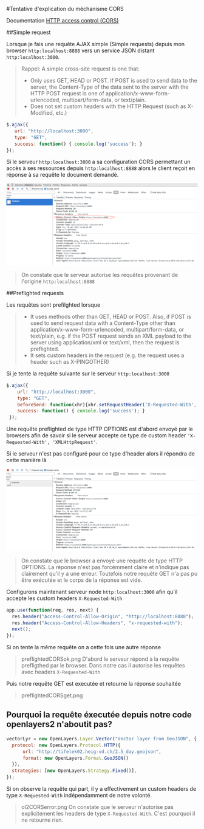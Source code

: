 #Tentative d'explication du méchanisme CORS

Documentation [HTTP access control (CORS)](https://developer.mozilla.org/en-US/docs/Web/HTTP/Access_control_CORS)

##Simple request

Lorsque je fais une requête AJAX simple (Simple requests) depuis mon browser `http:localhost:8888` vers un service JSON distant `http:localhost:3000`.

> Rappel: A simple cross-site request is one that:
> * Only uses GET, HEAD or POST. If POST is used to send data to the server, the Content-Type of the data sent to the server with the HTTP POST request is one of application/x-www-form-urlencoded, multipart/form-data, or text/plain.
> * Does not set custom headers with the HTTP Request (such as X-Modified, etc.)

```javascript
$.ajax({
   url: "http://localhost:3000",
   type: "GET",
   success: function() { console.log('success'); }
});
```

Si le serveur `http:localhost:3000` a sa configuration CORS permettant un accès à ses ressources depuis `http:localhost:8888` alors le client reçoit en réponse à sa requête le document demandé.

![simple cors request debugbar image](https://github.com/camel113/dealwithcors/blob/master/images/simpleCORSrequest.png "simple cors request")

> On constate que le serveur autorise les requêtes provenant de l'origine `http:localhost:8888`

##Preflighted requests

Les requêtes sont prefilghted lorsque

> * It uses methods other than GET, HEAD or POST.  Also, if POST is used to send request data with a Content-Type other than application/x-www-form-urlencoded, multipart/form-data, or text/plain, e.g. if the POST request sends an XML payload to the server using application/xml or text/xml, then the request is preflighted.
> * It sets custom headers in the request (e.g. the request uses a header such as X-PINGOTHER)

Si je tente la requête suivante sur le serveur `http:localhost:3000`

```javascript
$.ajax({
    url: "http://localhost:3000",
    type: "GET",
    beforeSend: function(xhr){xhr.setRequestHeader('X-Requested-With', 'XMLHttpRequest');},
    success: function() { console.log('success'); }
 });
 ```
Une requête preflighted de type HTTP OPTIONS est d'abord envoyé par le browsers afin de savoir si le serveur accepte ce type de custom header `'X-Requested-With', 'XMLHttpRequest'`.
 
Si le serveur n'est pas configuré pour ce type d'header alors il répondra de cette manière là
 
![simple cors request debugbar image](https://github.com/camel113/dealwithcors/blob/master/images/preflightedCORSerror.png "cors request with custom headers")

> On constate que le browser a envoyé une requête de type HTTP OPTIONS. La réponse n'est pas forcémment claire et n'indique pas clairement qu'il y a une erreur. Toutefois notre requête GET n'a pas pu être exécutée et le corps de la réponse est vide.

Configurons maintenant serveur node `http:localhost:3000` afin qu'il accepte les custom headers `X-Requested-With`

```javascript
app.use(function(req, res, next) {
  res.header("Access-Control-Allow-Origin", "http://localhost:8888");
  res.header("Access-Control-Allow-Headers", "x-requested-with");
  next();
});
 ```
Si on tente la même requête on a cette fois une autre réponse

> preflightedCORSok.png
> D'abord le serveur répond à la requête prefligthed par le browser. 
> Dans notre cas il autorise les requêtes avec headers `X-Requested-With`

Puis notre requête GET est executée et retourne la réponse souhaitée

> preflightedCORSget.png

## Pourquoi la requête éxecutée depuis notre code openlayers2 n'aboutit pas?

```javascript
vectorLyr = new OpenLayers.Layer.Vector("Vector layer from GeoJSON", {
  protocol: new OpenLayers.Protocol.HTTP({
      url: "http://tifelek02.heig-vd.ch/2.5_day.geojson",
      format: new OpenLayers.Format.GeoJSON()
  }),
  strategies: [new OpenLayers.Strategy.Fixed()],
});
 ```
Si on observe la requête qui part, il y a effectivement un custom headers de type `X-Requested-With` indépendamment de notre volonté.

> ol2CORSerror.png
> On constate que le serveur n'autorise pas explicitement les headers de type `X-Requested-With`. C'est pourquoi il ne retourne rien.
